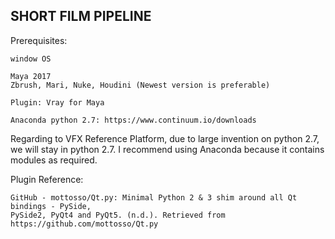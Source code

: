 ## **SHORT FILM PIPELINE**

Prerequisites:

    window OS
    
    Maya 2017
    Zbrush, Mari, Nuke, Houdini (Newest version is preferable)
    
    Plugin: Vray for Maya

    Anaconda python 2.7: https://www.continuum.io/downloads

Regarding to VFX Reference Platform, due to large invention on python 2.7, we will stay in python 2.7. I recommend using Anaconda because it contains modules as required.

Plugin Reference:
    
    GitHub - mottosso/Qt.py: Minimal Python 2 & 3 shim around all Qt bindings - PySide,
    PySide2, PyQt4 and PyQt5. (n.d.). Retrieved from https://github.com/mottosso/Qt.py
